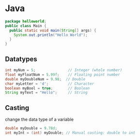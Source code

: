# Java

```java
package helloworld;
public class Main {
  public static void main(String[] args) {
    System.out.println("Hello World");
  }
}
```

## Datatypes

```java
int myNum = 5;               // Integer (whole number)
float myFloatNum = 5.99f;    // Floating point number
double myDoubleNum = 9.98;  // Double
char myLetter = 'd';         // Character
boolean myBool = true;       // Boolean
String myText = "Hello";     // String
```

## Casting

change the data type of a variable

```java
double myDouble = 9.78d;
int myInt = (int) myDouble; // Manual casting: double to int
```
